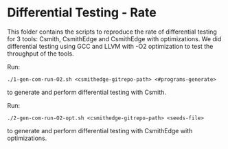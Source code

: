 Differential Testing - Rate
===========================

This folder contains the scripts to reproduce the rate of differential testing for 3 tools: Csmith, CsmithEdge and CsmithEdge with optimizations.
We did differential testing using GCC and LLVM with -O2 optimization to test the throughput of the tools.

Run:
```
./1-gen-com-run-O2.sh <csmithedge-gitrepo-path> <#programs-generate>
```
to generate and perform differential testing with Csmith.

Run:
```
./2-gen-com-run-O2-opt.sh <csmithedge-gitrepo-path> <seeds-file>
```
to generate and perform differential testing with CsmithEdge with optimizations.

